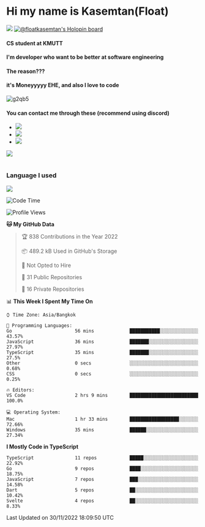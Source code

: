 # Hi my name is Kasemtan(Float)
![](https://64.media.tumblr.com/9c2a8f831efe8da556ffbf89cebb52c9/b86c1ab833a37e32-93/s1280x1920/d000dc22f75df64be2bc150f5fa69c4f6df6bb07.gifv)
[![@floatkasemtan's Holopin board](https://holopin.me/floatkasemtan)](https://holopin.io/@floatkasemtan)
#### CS student at KMUTT
#### I'm developer who want to be better at software engineering
#### The reason???
#### it's Moneyyyyy EHE, and also I love to code
![g2qb5](https://user-images.githubusercontent.com/69688279/175812510-9235eaf7-72f7-40d3-b163-56efa9aa5c6b.gif)

#### You can contact me through these (recommend using discord)
- [![](https://img.shields.io/badge/Discord-5865F2?logo=Discord&logoColor=white)](https://discordapp.com/users/278155096225742848)
- [![](https://img.shields.io/badge/Facebook-1877F2?logo=facebook&logoColor=white)](https://www.facebook.com/float.teavasirichokchai/)
- [![](https://img.shields.io/badge/linkedin-0A66C2?logo=linkedin&logoColor=white)](https://www.linkedin.com/in/kasemtan-teavasirichokchai-975531227/)

[![](https://github-readme-stats.vercel.app/api?username=FloatKasemtan&show_icons=true&theme=nightowl)]()
#
### Language I used
[![](https://github-readme-stats.vercel.app/api/top-langs/?username=FloatKasemtan&layout=compact&theme=nightowl)]()
<!--START_SECTION:waka-->
![Code Time](http://img.shields.io/badge/Code%20Time-819%20hrs%2052%20mins-blue)

![Profile Views](http://img.shields.io/badge/Profile%20Views-4-blue)

**🐱 My GitHub Data** 

> 🏆 838 Contributions in the Year 2022
 > 
> 📦 489.2 kB Used in GitHub's Storage 
 > 
> 🚫 Not Opted to Hire
 > 
> 📜 31 Public Repositories 
 > 
> 🔑 16 Private Repositories  
 > 
📊 **This Week I Spent My Time On** 

```text
⌚︎ Time Zone: Asia/Bangkok

💬 Programming Languages: 
Go                       56 mins             ███████████░░░░░░░░░░░░░░   43.57% 
JavaScript               36 mins             ███████░░░░░░░░░░░░░░░░░░   27.97% 
TypeScript               35 mins             ███████░░░░░░░░░░░░░░░░░░   27.5% 
Other                    0 secs              ░░░░░░░░░░░░░░░░░░░░░░░░░   0.68% 
CSS                      0 secs              ░░░░░░░░░░░░░░░░░░░░░░░░░   0.25%

🔥 Editors: 
VS Code                  2 hrs 9 mins        █████████████████████████   100.0%

💻 Operating System: 
Mac                      1 hr 33 mins        ██████████████████░░░░░░░   72.66% 
Windows                  35 mins             ██████░░░░░░░░░░░░░░░░░░░   27.34%

```

**I Mostly Code in TypeScript** 

```text
TypeScript               11 repos            █████░░░░░░░░░░░░░░░░░░░░   22.92% 
Go                       9 repos             ████░░░░░░░░░░░░░░░░░░░░░   18.75% 
JavaScript               7 repos             ███░░░░░░░░░░░░░░░░░░░░░░   14.58% 
Dart                     5 repos             ██░░░░░░░░░░░░░░░░░░░░░░░   10.42% 
Svelte                   4 repos             ██░░░░░░░░░░░░░░░░░░░░░░░   8.33%

```



 Last Updated on 30/11/2022 18:09:50 UTC
<!--END_SECTION:waka-->
<!--
**FloatKasemtan/FloatKasemtan** is a ✨ _special_ ✨ repository because its `README.md` (this file) appears on your GitHub profile.

Here are some ideas to get you started:

- 🔭 I’m currently working on ...
- 🌱 I’m currently learning ...
- 👯 I’m looking to collaborate on ...
- 🤔 I’m looking for help with ...
- 💬 Ask me about ...
- 📫 How to reach me: ...
- 😄 Pronouns: ...
- ⚡ Fun fact: ...
-->
